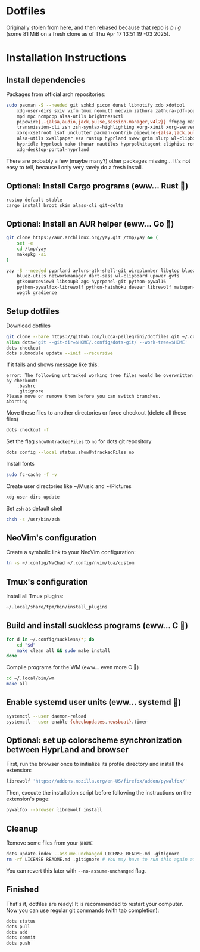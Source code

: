 # Dotfiles

Originally stolen from [here](https://github.com/YaN-3k/dots), and then rebased
because that repo is _b i g_ (some 81 MiB on a fresh clone as of Thu Apr 17
13:51:19 -03 2025).

# Installation Instructions

## Install dependencies

Packages from official arch repositories:

```sh
sudo pacman -S --needed git sxhkd picom dunst libnotify xdo xdotool           \
    xdg-user-dirs sxiv vifm tmux neomutt neovim zathura zathura-pdf-poppler   \
    mpd mpc ncmpcpp alsa-utils brightnessctl                                  \
    pipewire{,-{alsa,audio,jack,pulse,session-manager,v4l2}} ffmpeg maim      \
    transmission-cli zsh zsh-syntax-highlighting xorg-xinit xorg-server       \
    xorg-xsetroot lsof unclutter pacman-contrib pipewire-{alsa,jack,pulse}    \
    alsa-utils xwallpaper eza rustup hyprland swww grim slurp wl-clipboard    \
    hypridle hyprlock mako thunar nautilus hyprpolkitagent cliphist rofi      \
    xdg-desktop-portal-hyprland
```

There are probably a few (maybe many?) other packages missing… It's not easy to
tell, because I only very rarely do a fresh install.

## Optional: Install Cargo programs (eww… Rust 🤮)

```sh
rustup default stable
cargo install broot skim alass-cli git-delta
```

## Optional: Install an AUR helper (eww… Go 🤮)

```sh
git clone https://aur.archlinux.org/yay.git /tmp/yay && (
    set -e
    cd /tmp/yay
    makepkg -si
)
```

```sh
yay -S --needed pyprland aylurs-gtk-shell-git wireplumber libgtop bluez     \
    bluez-utils networkmanager dart-sass wl-clipboard upower gvfs           \
    gtksourceview3 libsoup3 ags-hyprpanel-git python-pywal16                \
    python-pywalfox-librewolf python-haishoku deezer librewolf matugen-git  \
    wpgtk gradience
```

## Setup dotfiles

Download dotfiles

```sh
git clone --bare https://github.com/lucca-pellegrini/dotfiles.git ~/.config/dots-git
alias dots='git --git-dir=$HOME/.config/dots-git/ --work-tree=$HOME'
dots checkout
dots submodule update --init --recursive
```

If it fails and shows message like this:

```
error: The following untracked working tree files would be overwritten by checkout:
    .bashrc
    .gitignore
Please move or remove them before you can switch branches.
Aborting
```

Move these files to another directories or force checkout (delete all these
files)

```sh
dots checkout -f
```

Set the flag `showUntrackedFiles` to `no` for dots git repository

```sh
dots config --local status.showUntrackedFiles no
```

Install fonts

```sh
sudo fc-cache -f -v
```

Create user directories like ~/Music and ~/Pictures

```sh
xdg-user-dirs-update
```

Set `zsh` as default shell

```sh
chsh -s /usr/bin/zsh
```

## NeoVim's configuration

Create a symbolic link to your NeoVim configuration:

```sh
ln -s ~/.config/NvChad ~/.config/nvim/lua/custom
```

## Tmux's configuration

Install all Tmux plugins:

```sh
~/.local/share/tpm/bin/install_plugins
```

## Build and install suckless programs (eww… C 🤮)

```sh
for d in ~/.config/suckless/*; do
	cd "$d"
	make clean all && sudo make install
done
```

Compile programs for the WM (eww… even more C 🤮)

```sh
cd ~/.local/bin/wm
make all
```

## Enable systemd user units (eww… systemd 🤮)

```sh
systemctl --user daemon-reload
systemctl --user enable {checkupdates,newsboat}.timer
```

## Optional: set up colorscheme synchronization between HyprLand and browser

First, run the browser once to initialize its profile directory and install the
extension:

```sh
librewolf 'https://addons.mozilla.org/en-US/firefox/addon/pywalfox/'
```

Then, execute the installation script before following the instructions on the
extension's page:

```sh
pywalfox --browser librewolf install
```

## Cleanup

Remove some files from your `$HOME`

```sh
dots update-index --assume-unchanged LICENSE README.md .gitignore
rm -rf LICENSE README.md .gitignore # You may have to run this again after a pull
```

You can revert this later with `--no-assume-unchanged` flag.

## Finished

That's it, dotfiles are ready! It is recommended to restart your computer. Now
you can use regular git commands (with tab completion):

```sh
dots status
dots pull
dots add
dots commit
dots push
```
